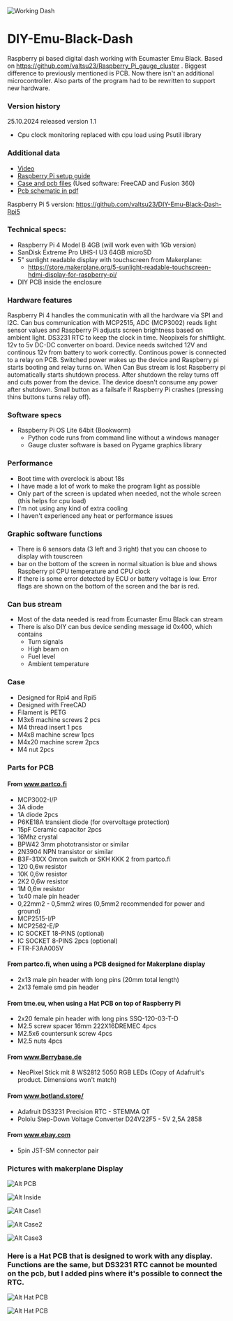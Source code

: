 ![Working Dash](https://github.com/valtsu23/Pictures/blob/main/DIY-Emu-Black-Dash/IMG_20240612_141538698.jpg)

# DIY-Emu-Black-Dash
Raspberry pi based digital dash working with Ecumaster Emu Black. 
Based on https://github.com/valtsu23/Raspberry_Pi_gauge_cluster .
Biggest difference to previously mentioned is PCB. Now there isn't an additional microcontroller. Also parts of the program had to be rewritten to support new hardware. 

### Version history
25.10.2024 released version 1.1
  - Cpu clock monitoring replaced with cpu load using Psutil ilbrary

### Additional data
  - [Video](https://youtu.be/x8BvJFvcHbc) 
  - [Raspberry Pi setup guide](https://drive.google.com/file/d/1KZesWHl7KMY-lIX4NdqELxCj08oUjc0y/view?usp=sharing)
  - [Case and pcb files](https://drive.google.com/file/d/1F2OR0nffseqO3x1aVwaf4AkE6jhCyLvB/view?usp=sharing) (Used software: FreeCAD and Fusion 360)
  - [Pcb schematic in pdf](https://drive.google.com/file/d/1KawKwaSzzWXQF_xuIObFZ1UPyJIFHP33/view?usp=drive_link)

Raspberry Pi 5 version: https://github.com/valtsu23/DIY-Emu-Black-Dash-Rpi5

### Technical specs:
- Raspberry Pi 4 Model B 4GB (will work even with 1Gb version)
- SanDisk Extreme Pro UHS-I U3 64GB microSD
- 5" sunlight readable display with touchscreen from Makerplane:
  - https://store.makerplane.org/5-sunlight-readable-touchscreen-hdmi-display-for-raspberry-pi/
- DIY PCB inside the enclosure

### Hardware features
Raspberry Pi 4 handles the communicatin with all the hardware via SPI and I2C. Can bus communication with MCP2515, ADC (MCP3002) reads light sensor values and Raspberry Pi adjusts screen brightness based on ambient light. DS3231 RTC to keep the clock in time. Neopixels for shiftlight. 12v to 5v DC-DC converter on board. Device needs switched 12V and continous 12v from battery to work correctly. Continous power is connected to a relay on PCB. Switched power wakes up the device and Raspberry pi starts booting and relay turns on. When Can Bus stream is lost Raspberry pi automatically starts shutdown process. After shutdown the relay turns off and cuts power from the device. The device doesn't consume any power after shutdown. Small button as a failsafe if Raspberry Pi crashes (pressing thins buttons turns relay off). 

### Software specs
- Raspberry Pi OS Lite 64bit (Bookworm)
  - Python code runs from command line without a windows manager
  - Gauge cluster software is based on Pygame graphics library
### Performance
  - Boot time with overclock is about 18s
  - I have made a lot of work to make the program light as possible
  - Only part of the screen is updated when needed, not the whole screen (this helps for cpu load)
  - I'm not using any kind of extra cooling
  - I haven't experienced any heat or performance issues
### Graphic software functions
- There is 6 sensors data (3 left and 3 right) that you can choose to display with touscreen
- bar on the bottom of the screen in normal situation is blue and shows Raspberry pi CPU temperature and CPU clock
- If there is some error detected by ECU or battery voltage is low. Error flags are shown on the bottom of the screen and the bar is red. 

### Can bus stream
- Most of the data needed is read from Ecumaster Emu Black can stream
- There is also DIY can bus device sending message id 0x400, which contains
  - Turn signals
  - High beam on
  - Fuel level
  - Ambient temperature

### Case
- Designed for Rpi4 and Rpi5
- Designed with FreeCAD
- Filament is PETG
- M3x6 machine screws 2 pcs
- M4 thread insert 1 pcs
- M4x8 machine screw 1pcs
- M4x20 machine screw 2pcs
- M4 nut 2pcs

### Parts for PCB
#### From www.partco.fi
  - MCP3002-I/P
  - 3A diode 
  - 1A diode 2pcs
  - P6KE18A transient diode (for overvoltage protection)
  - 15pF Ceramic capacitor 2pcs
  - 16Mhz crystal
  - BPW42 3mm phototransistor or similar
  - 2N3904 NPN transistor or similar
  - B3F-31XX Omron switch or SKH KKK 2 from partco.fi
  - 120 0,6w resistor
  - 10K 0,6w resistor
  - 2K2 0,6w resistor
  - 1M 0,6w resistor 
  - 1x40 male pin header
  - 0,22mm2 - 0,5mm2 wires (0,5mm2 recommended for power and ground)
  - MCP2515-I/P
  - MCP2562-E/P
  - IC SOCKET 18-PINS (optional)
  - IC SOCKET 8-PINS 2pcs (optional)
  - FTR-F3AA005V
#### From partco.fi, when using a PCB designed for Makerplane display
  - 2x13 male pin header with long pins (20mm total length)
  - 2x13 female smd pin header
#### From tme.eu, when using a Hat PCB on top of Raspberry Pi
  - 2x20 female pin header with long pins SSQ-120-03-T-D
  - M2.5 screw spacer 16mm 222X16DREMEC 4pcs
  - M2.5x6 countersunk screw 4pcs
  - M2.5 nuts 4pcs
#### From www.Berrybase.de
  - NeoPixel Stick mit 8 WS2812 5050 RGB LEDs (Copy of Adafruit's product. Dimensions won't match)
#### From www.botland.store/
  - Adafruit DS3231 Precision RTC - STEMMA QT
  - Pololu Step-Down Voltage Converter D24V22F5 - 5V 2,5A 2858
#### From www.ebay.com
  - 5pin JST-SM connector pair

### Pictures with makerplane Display
![Alt PCB](https://github.com/valtsu23/Pictures/blob/main/DIY-Emu-Black-Dash/IMG_20240528_233423409.jpg)

![Alt Inside](https://github.com/valtsu23/Pictures/blob/main/DIY-Emu-Black-Dash/IMG_20240528_234437181.jpg)

![Alt Case1](https://github.com/valtsu23/Pictures/blob/main/DIY-Emu-Black-Dash/IMG_20240528_234606426.jpg)

![Alt Case2](https://github.com/valtsu23/Pictures/blob/main/DIY-Emu-Black-Dash/IMG_20240528_234642311.jpg)

![Alt Case3](https://github.com/valtsu23/Pictures/blob/main/DIY-Emu-Black-Dash/IMG_20240528_234623667.jpg)

### Here is a Hat PCB that is designed to work with any display. Functions are the same, but DS3231 RTC cannot be mounted on the pcb, but I added pins where it's possible to connect the RTC.
![Alt Hat PCB](https://github.com/valtsu23/Pictures/blob/main/DIY-Emu-Black-Dash/IMG_20250207_003403716.jpg)

![Alt Hat PCB](https://github.com/valtsu23/Pictures/blob/main/DIY-Emu-Black-Dash/IMG_20250207_003448921.jpg)
